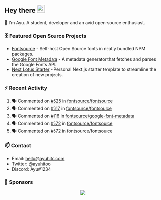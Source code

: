 ## Hey there <img src="https://media.giphy.com/media/hvRJCLFzcasrR4ia7z/giphy.gif" width="25" height="25">

📝 I'm Ayu. A student, developer and an avid open-source enthusiast.

### 🗄 Featured Open Source Projects

- [Fontsource](https://github.com/fontsource/fontsource) - Self-host Open Source fonts in neatly bundled NPM packages.
- [Google Font Metadata](https://github.com/fontsource/google-font-metadata) - A metadata generator that fetches and parses the Google Fonts API.
- [Next Lotus Starter](https://github.com/DecliningLotus/next-lotus-starter) - Personal Next.js starter template to streamline the creation of new projects.

### ⚡ Recent Activity

<!--START_SECTION:activity-->

1. 🗣 Commented on [#625](https://github.com/fontsource/fontsource/issues/625) in [fontsource/fontsource](https://github.com/fontsource/fontsource)
2. 🗣 Commented on [#617](https://github.com/fontsource/fontsource/issues/617) in [fontsource/fontsource](https://github.com/fontsource/fontsource)
3. 🗣 Commented on [#116](https://github.com/fontsource/google-font-metadata/issues/116) in [fontsource/google-font-metadata](https://github.com/fontsource/google-font-metadata)
4. 🗣 Commented on [#572](https://github.com/fontsource/fontsource/issues/572) in [fontsource/fontsource](https://github.com/fontsource/fontsource)
5. 🗣 Commented on [#572](https://github.com/fontsource/fontsource/issues/572) in [fontsource/fontsource](https://github.com/fontsource/fontsource)
<!--END_SECTION:activity-->

### 📫 Contact

- Email: hello@ayuhito.com
- Twitter: [@ayuhitoo](https://twitter.com/ayuhitoo)
- Discord: Ayu#1234


### :sparkling_heart: Sponsors

<p align="center">
  <a href="https://cdn.jsdelivr.net/gh/ayuhito/ayuhito/sponsors.svg">
    <img src='https://cdn.jsdelivr.net/gh/ayuhito/ayuhito/sponsors.svg'/>
  </a>
</p>